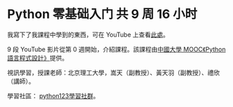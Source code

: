 # Python 零基础入门 共 9 周 16 小时

我寫下了我課程中學到的東西，可在 YouTube 上查看[此處](https://www.youtube.com/watch?v=344U7yUmg-g&list=PLSjGo7VFRWbukIX3KRBgXB99NVz-IbWuJ)。

9 段 YouTube 影片從第 0 週開始，介紹課程。該課程由[中國大學 MOOC《Python語言程式設計》](https://www.icourse163.org/course/BIT-268001)提供。

視訊學習，授課老師：北京理工大學，嵩天（副教授）、黃天羽（副教授）、禮欣（講師）。

學習社區： [python123學習社群](https://python123.io/)。